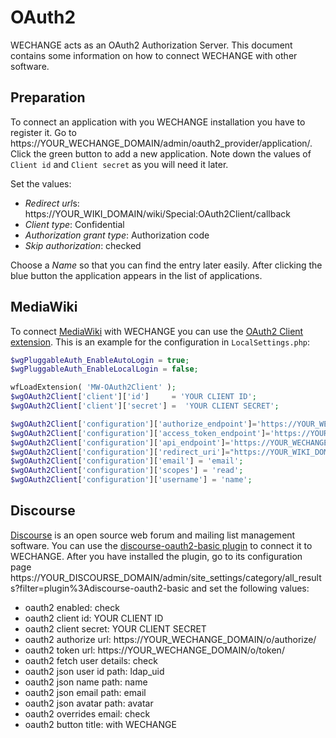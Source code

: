# OAuth2

WECHANGE acts as an OAuth2 Authorization Server. This document contains some information on how to connect WECHANGE with other software.

## Preparation

To connect an application with you WECHANGE installation you have to register it. Go to https://YOUR_WECHANGE_DOMAIN/admin/oauth2_provider/application/. Click the green button to add a new application. Note down the values of `Client id` and `Client secret` as you will need it later.

Set the values:

- *Redirect url*s: https://YOUR_WIKI_DOMAIN/wiki/Special:OAuth2Client/callback
- *Client type*: Confidential
- *Authorization grant type*: Authorization code
- *Skip authorization*: checked

Choose a *Name* so that you can find the entry later easily. After clicking the blue button the application appears in the list of applications.

## MediaWiki

To connect [MediaWiki](https://www.mediawiki.org) with WECHANGE you can use the [OAuth2 Client extension](https://www.mediawiki.org/wiki/Extension:OAuth2_Client). This is an example for the  configuration in `LocalSettings.php`:

```php
$wgPluggableAuth_EnableAutoLogin = true;
$wgPluggableAuth_EnableLocalLogin = false;

wfLoadExtension( 'MW-OAuth2Client' );
$wgOAuth2Client['client']['id']     = 'YOUR CLIENT ID';
$wgOAuth2Client['client']['secret'] =  'YOUR CLIENT SECRET';

$wgOAuth2Client['configuration']['authorize_endpoint']='https://YOUR_WECHANGE_DOMAIN/o/authorize/';
$wgOAuth2Client['configuration']['access_token_endpoint']='https://YOUR_WECHANGE_DOMAIN/o/token/';
$wgOAuth2Client['configuration']['api_endpoint']='https://YOUR_WECHANGE_DOMAIN/o/me/';
$wgOAuth2Client['configuration']['redirect_uri']="https://YOUR_WIKI_DOMAIN/wiki/Special:OAuth2Client/callback";
$wgOAuth2Client['configuration']['email'] = 'email';
$wgOAuth2Client['configuration']['scopes'] = 'read';
$wgOAuth2Client['configuration']['username'] = 'name';

```

## Discourse

[Discourse](https://discourse.org) is an open source web forum and mailing list management software. You can use the [discourse-oauth2-basic plugin](https://github.com/discourse/discourse-oauth2-basic) to connect it to WECHANGE. After you have installed the plugin, go to its configuration page https://YOUR_DISCOURSE_DOMAIN/admin/site_settings/category/all_results?filter=plugin%3Adiscourse-oauth2-basic and set the following values:

- oauth2 enabled: check
- oauth2 client id: YOUR CLIENT ID
- oauth2 client secret: YOUR CLIENT SECRET
- oauth2 authorize url: https://YOUR_WECHANGE_DOMAIN/o/authorize/
- oauth2 token url: https://YOUR_WECHANGE_DOMAIN/o/token/
- oauth2 fetch user details: check
- oauth2 json user id path: ldap_uid
- oauth2 json name path: name
- oauth2 json email path: email
- oauth2 json avatar path: avatar
- oauth2 overrides email: check
- oauth2 button title: with WECHANGE

